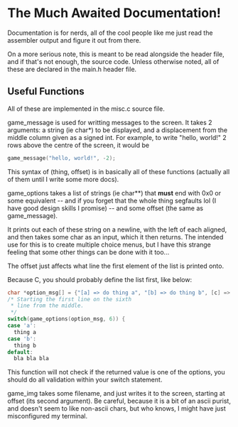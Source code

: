 # The Much Awaited Documentation!
Documentation is for nerds, all of the cool people like me just read the assembler output and figure it out from there.

On a more serious note, this is meant to be read alongside the header file, and if that's not enough, the source code. Unless otherwise noted, all of these are declared in the main.h header file.

## Useful Functions
All of these are implemented in the misc.c source file.


game\_message is used for writting messages to the screen. It takes 2 arguments: a string (ie char\*) to be displayed, and a displacement from the middle column given as a signed int. For example, to write "hello, world!" 2 rows above the centre of the screen, it would be
``` c
game_message("hello, world!", -2);
```
This syntax of (thing, offset) is in basically all of these functions (actually all of them until I write some more docs).


game\_options takes a list of strings (ie char\*\*) that **must** end with 0x0 or some equivalent -- and if you forget that the whole thing segfaults lol (I have good design skills I promise) -- and some offset (the same as game_message).

It prints out each of these string on a newline, with the left of each aligned, and then takes some char as an input, which it then returns. The intended use for this is to create multiple choice menus, but I have this strange feeling that some other things can be done with it too...

The offset just affects what line the first element of the list is printed onto.

Because C, you should probably define the list first, like below:
``` c
char *option_msg[] = {"[a] => do thing a", "[b] => do thing b", [c] => you get the idea", 0x0}
/* Starting the first line on the sixth
 * line from the middle.
 */
switch(game_options(option_msg, 6)) {
case 'a':
  thing a
case 'b':
  thing b
default:
  bla bla bla
```
This function will not check if the returned value is one of the options, you should do all validation within your switch statement.


game\_img takes some filename, and just writes it to the screen, starting at offset (its second argument). Be careful, because it is a bit of an ascii purist, and doesn't seem to like non-ascii chars, but who knows, I might have just misconfigured my terminal.
